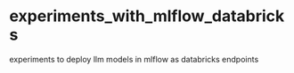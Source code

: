 # experiments_with_mlflow_databricks
experiments to  deploy llm models in mlflow as databricks endpoints
